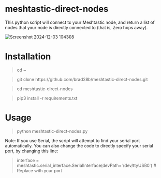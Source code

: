 # meshtastic-direct-nodes
This python script will connect to your Meshtastic node, and return a list of nodes that your node is directly connected to (that is, Zero hops away).

![Screenshot 2024-12-03 104308](https://github.com/user-attachments/assets/ef78a146-8d47-449b-8479-cff7dcab8128)


# Installation
<blockquote>cd ~</blockquote>
<blockquote>git clone https://github.com/brad28b/meshtastic-direct-nodes.git</blockquote>
<blockquote>cd meshtastic-direct-nodes</blockquote>
<blockquote>pip3 install -r requirements.txt</blockquote>

# Usage
<blockquote>python meshtastic-direct-nodes.py</blockquote>

Note: If you use Serial, the script will attempt to find your serial port automatically. You can also change the code to directly specify your serial port, by changing this line:

<blockquote>interface = meshtastic.serial_interface.SerialInterface(devPath='/dev/ttyUSB0')  # Replace with your port</blockquote>
